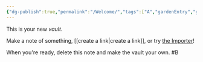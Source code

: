 ```yaml
---
{"dg-publish":true,"permalink":"/Welcome/","tags":["A","gardenEntry","gardenEntry"],"created":"2024-05-15T17:49:21.874+08:00"}
---
```


This is your new *vault*.

Make a note of something, [[create a link\|create a link]], or try [the Importer](https://help.obsidian.md/Plugins/Importer)!

When you're ready, delete this note and make the vault your own.
#B 

